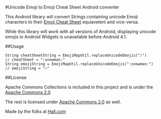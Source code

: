 #Unicode Emoji to Emoji Cheat Sheet Android converter

This Android library will convert Strings containing unicode Emoji characters to their [Emoji Cheat Sheet](http://www.emoji-cheat-sheet.com/) equiavelent and vice-versa. 

While this library will work with all versions of Android, displaying unicode emojis in Android Widgets is unavailable before Android 4.1.

##Usage

    String cheatSheetString = EmojiMapUtil.replaceUnicodeEmojis("☃")
    // cheatSheet = ":snowman:"
    String emojiString = EmojiMapUtil.replaceUnicodeEmojis(":snowman:")
    // emojiString = "☃"
  

##License

Apache Commons Collections is included in this project and is under the [Apache Commons 2.0](http://www.apache.org/licenses/LICENSE-2.0)

The rest is licensed under [Apache Commons 2.0](http://www.apache.org/licenses/LICENSE-2.0) as well.

Made by the folks at [Hall.com](https://hall.com)
